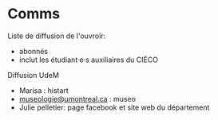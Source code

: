 # Comms



Liste de diffusion de l'ouvroir:

- abonnés 
- inclut les étudiant·e·s auxiliaires du CIÉCO

Diffusion UdeM

- Marisa : histart
- museologie@umontreal.ca : museo
- Julie pelletier: page facebook et site web du département

